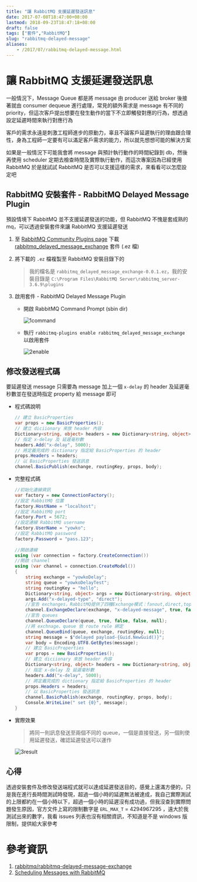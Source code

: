 ```yaml
---
title: "讓 RabbitMQ 支援延遲發送訊息"
date: 2017-07-08T18:47:00+08:00
lastmod: 2018-09-23T18:47:18+08:00
draft: false
tags: ["套件","RabbitMQ"]
slug: "rabbitmq-delayed-message"
aliases:
    - /2017/07/rabbitmq-delayed-message.html
---
```

# 讓 RabbitMQ 支援延遲發送訊息
一般情況下，Message Queue 都是將 message 由 producer 送給 broker 後接著就由 consumer dequeue 進行處理，常見的額外需求是 message 有不同的 priority，但這次客戶提出想要在發生動作的當下不立即觸發對應的行為，想透過設定延遲時間來執行對應行為

客戶的需求永遠是刺激工程師進步的原動力，辜且不論客戶延遲執行的理由跟合理性，身為工程師一定要有可以滿足客戶需求的能力，所以就先想想可能的解決方案

如果是一般情況下可能我會將 message 與預計執行動作的時間紀錄到 db，然後再使用 scheduler 定期去檢查時間及實際執行動作，而這次專案因為已經使用 RabbitMQ 於是就試試 RabbitMQ 是否可以支援這樣的需求，來看看可以怎麼設定吧

## RabbitMQ 安裝套件 - RabbitMQ Delayed Message Plugin

預設情境下 RabbitMQ 並不支援延遲發送的功能，但 RabbitMQ 不愧是套成熟的 mq，可以透過安裝套件來讓 RabbitMQ 支援延遲發送

1.  至 [RabbitMQ Community Plugins page](http://www.rabbitmq.com/community-plugins.html) 下載 [rabbitmq_delayed_message_exchange](https://bintray.com/rabbitmq/community-plugins/rabbitmq_delayed_message_exchange/_latestVersion#files) 套件 (.ez 檔)
2.  將下載的 `.ez` 檔複製至 RabbitMQ 安裝目錄下的

    > 我的檔名是 `rabbitmq_delayed_message_exchange-0.0.1.ez`，我的安裝目錄是 `C:\Program Files\RabbitMQ Server\rabbitmq_server-3.6.9\plugins`

3.  啟用套件 - RabbitMQ Delayed Message Plugin
    *   開啟 RabbitMQ Command Prompt (sbin dir)

        ![1command](https://user-images.githubusercontent.com/3851540/27984600-a3d2fa8a-640c-11e7-9952-907e49c68147.png)

    *   執行 `rabbitmq-plugins enable rabbitmq_delayed_message_exchange` 以啟用套件

        ![2enable](https://user-images.githubusercontent.com/3851540/27984601-a3f7cd38-640c-11e7-9ec0-3980d5651580.png)

## 修改發送程式碼

要延遲發送 message 只需要為 message 加上一個 `x-delay` 的 header 及延遲毫秒數並在發送時指定 property 給 message 即可

*   程式碼說明

    ```cs
    // 建立 BasicProperties
    var props = new BasicProperties();
    // 建立 diciionary 來放 header 內容
    Dictionary<string, object> headers = new Dictionary<string, object>();
    // 指定 x-delay 及 延遲毫秒數
    headers.Add("x-delay", 5000);
    // 將定義完成的 dictionary 指定給 BasicProperties 的 header
    props.Headers = headers;
    // 以 BasicProperties 發送訊息
    channel.BasicPublish(exchange, routingKey, props, body);
    ```

*   完整程式碼

    ```cs
    //初始化連線資訊
    var factory = new ConnectionFactory();
    //設定 RabbitMQ 位置
    factory.HostName = "localhost";
    //設定 RabbitMQ port
    factory.Port = 5672;
    //設定連線 RabbitMQ username
    factory.UserName = "yowko";
    //設定 RabbitMQ password
    factory.Password = "pass.123";
                
    //開啟連線
    using (var connection = factory.CreateConnection())
    //開啟 channel
    using (var channel = connection.CreateModel())
    {
        string exchange = "yowkoDelay";
        string queue = "yowkoDelayTest";
        string routingKey = "hello";
        Dictionary<string, object> args = new Dictionary<string, object>();
        args.Add("x-delayed-type", "direct");
        //宣告 exchanges，RabbitMQ提供了四種Exchange模式：fanout,direct,topic,header
        channel.ExchangeDeclare(exchange, "x-delayed-message", true, false, args);
        //宣告 queues
        channel.QueueDeclare(queue, true, false, false, null);
        //將 exchnage、queue 依 route rule 綁定
        channel.QueueBind(queue, exchange, routingKey, null);
        string message = $"delayed payload-{Guid.NewGuid()}";
        var body = Encoding.UTF8.GetBytes(message);
        // 建立 BasicProperties
        var props = new BasicProperties();
        // 建立 diciionary 來放 header 內容
        Dictionary<string, object> headers = new Dictionary<string, object>();
        // 指定 x-delay 及 延遲毫秒數
        headers.Add("x-delay", 5000);
        // 將定義完成的 dictionary 指定給 BasicProperties 的 header
        props.Headers = headers;
        // 以 BasicProperties 發送訊息
        channel.BasicPublish(exchange, routingKey, props, body);
        Console.WriteLine(" set {0}", message);
    }
    ```

*  實際效果

    > 將同一則訊息發送至兩個不同的 queue，一個是直接發送，另一個則使用延遲發送，確認延遲發送可以運作

    ![3result](https://user-images.githubusercontent.com/3851540/27984602-a40d667a-640c-11e7-915c-186d3128e3e5.png)

## 心得

透過安裝套件及修改發送端程式就可以達成延遲發送目的，感覺上還滿方便的，只是我在進行長時間測試時發現，超過一個小時的延遲無法被達成，我自己實際測試的上限都約在一個小時以下，超過一個小時的延遲沒有成功過，但我沒查到實際問題發生原因，官方文件上寫的限制數字是 `ERL_MAX_T` = 4294967295 ，遠大於我測試出來的數字，我看 issues 列表也沒有相關資訊，不知道是不是 windows 版限制，提供給大家參考

# 參考資訊

1.  [rabbitmq/rabbitmq-delayed-message-exchange](https://github.com/rabbitmq/rabbitmq-delayed-message-exchange)
2.  [Scheduling Messages with RabbitMQ](https://www.rabbitmq.com/blog/2015/04/16/scheduling-messages-with-rabbitmq/)
